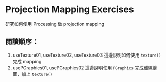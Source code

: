 Projection Mapping Exercises
============================

研究如何使用 Processing 做 projection mapping

閱讀順序：
---------
1. useTexture01, useTexture02, useTexture03
這邊說明如何使用 `texture()` 完成 mapping
2. usePGraphics01, usePGraphics02
這邊說明使用 `PGraphics` 完成離線繪圖，加上 `texture()`

